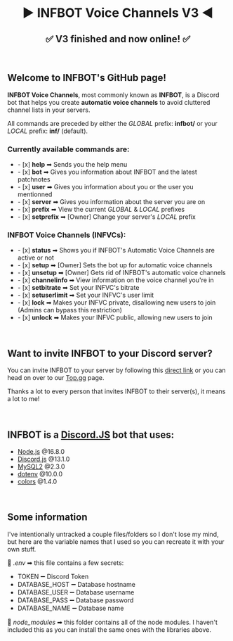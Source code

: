 <h1 align="center">▶ INFBOT Voice Channels V3 ◀</h1>
<h2 align="center">✅ V3 finished and now online! ✅</h2><br>

<div>
  <h2>Welcome to INFBOT's GitHub page!</h2>
  <div>
    <p><b>INFBOT Voice Channels</b>, most commonly known as <b>INFBOT</b>, is a Discord bot that helps you create <b>automatic voice channels</b> to avoid cluttered channel lists in your servers.</p>
    <p>All commands are preceded by either the <em>GLOBAL</em> prefix: <b>infbot/</b> or your <em>LOCAL</em> prefix: <b>inf/</b> (default).</p>
  </div>
  <div>
    <h3>Currently available commands are:</h3>
    <ul>
      <li>- [x] <b>help</b> ➡ Sends you the help menu</li>
      <li>- [x] <b>bot</b> ➡ Gives you information about INFBOT and the latest patchnotes</li>
      <li>- [x] <b>user</b> ➡ Gives you information about you or the user you mentionned</li>
      <li>- [x] <b>server</b> ➡ Gives you information about the server you are on</li>
      <li>- [x] <b>prefix</b> ➡ View the current <em>GLOBAL</em> & <em>LOCAL</em> prefixes</li>
      <li>- [x] <b>setprefix</b> ➡ [Owner] Change your server's <em>LOCAL</em> prefix</li>
    </ul>
    <h3>INFBOT Voice Channels (INFVCs):</h3>
    <ul>
      <li>- [x] <b>status</b> ➡ Shows you if INFBOT's Automatic Voice Channels are active or not</li>
      <li>- [x] <b>setup</b> ➡ [Owner] Sets the bot up for automatic voice channels</li>
      <li>- [x] <b>unsetup</b> ➡ [Owner] Gets rid of INFBOT's automatic voice channels</li>
      <li>- [x] <b>channelinfo</b> ➡ View information on the voice channel you're in</li>
      <li>- [x] <b>setbitrate</b> ➡ Set your INFVC's bitrate</li>
      <li>- [x] <b>setuserlimit</b> ➡ Set your INFVC's user limit</li>
      <li>- [x] <b>lock</b> ➡ Makes your INFVC private, disallowing new users to join (Admins can bypass this restriction)</li>
      <li>- [x] <b>unlock</b> ➡ Makes your INFVC public, allowing new users to join</li>
    </ul>
  </div>
</div><br>

<div>
  <h2>Want to invite INFBOT to your Discord server?</h2>
  <p>You can invite INFBOT to your server by following this <a href="https://discord.com/oauth2/authorize?client_id=732316684496404521&scope=bot&permissions=17047568">direct link</a> or you can head on over to our <a href="https://top.gg/bot/732316684496404521">Top.gg</a> page.</p>
  <p>Thanks a lot to every person that invites INFBOT to their server(s), it means a lot to me!</p>
</div><br>

<div>
  <h2>INFBOT is a <a href="https://discord.js.org/">Discord.JS</a> bot that uses:</h2>
  <ul>
    <li><a href="https://nodejs.org/en/">Node.js</a> @16.8.0</li>
    <li><a href="https://discord.js.org/#/">Discord.js</a> @13.1.0</li>
    <li><a href="https://www.npmjs.com/package/mysql2">MySQL2</a> @2.3.0</li>
    <li><a href="https://www.npmjs.com/package/dotenv">dotenv</a> @10.0.0</li>
    <li><a href="https://www.npmjs.com/package/colors">colors</a> @1.4.0</li>
  </ul>
</div><br>

<div>
  <h2>Some information</h2>
  <p>I've intentionally untracked a couple files/folders so I don't lose my mind, but here are the variable names that I used so you can recreate it with your own stuff.</p>
  <p>📁 <em>.env</em> ➡ this file contains a few secrets:</p>
  <ul>
    <li>TOKEN ➖ Discord Token</li>
    <li>DATABASE_HOST ➖ Database hostname</li>
    <li>DATABASE_USER ➖ Database username</li>
    <li>DATABASE_PASS ➖ Database password</li>
    <li>DATABASE_NAME ➖ Database name</li>
  </ul>
  <p>📂 <em>node_modules</em> ➡ this folder contains all of the node modules. I haven't included this as you can install the same ones with the libraries above.
</div>
